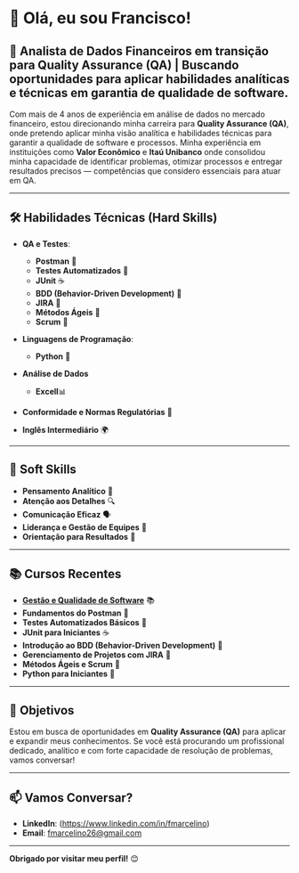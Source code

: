 # 👋 Olá, eu sou Francisco!

## 🚀 Analista de Dados Financeiros em transição para Quality Assurance (QA) | Buscando oportunidades para aplicar habilidades analíticas e técnicas em garantia de qualidade de software.

Com mais de 4 anos de experiência em análise de dados no mercado financeiro, estou direcionando minha carreira para **Quality Assurance (QA)**, onde pretendo aplicar minha visão analítica e habilidades técnicas para garantir a qualidade de software e processos. Minha experiência em instituições como **Valor Econômico** e **Itaú Unibanco** onde consolidou minha capacidade de identificar problemas, otimizar processos e entregar resultados precisos — competências que considero essenciais para atuar em QA.

---

## 🛠️ Habilidades Técnicas (Hard Skills)

- **QA e Testes**:
  - **Postman** 🚀
  - **Testes Automatizados** 🤖
  - **JUnit** ☕
  - **BDD (Behavior-Driven Development)** 🧪
  - **JIRA** 🎯
  - **Métodos Ágeis** 🔄
  - **Scrum** 📅
    
- **Linguagens de Programação**:
  - **Python** 🐍
    
- **Análise de Dados** 
  - **Excell**📊
- **Conformidade e Normas Regulatórias** 📜
- **Inglês Intermediário** 🌍

---

## 🌟 Soft Skills

- **Pensamento Analítico** 🧠
- **Atenção aos Detalhes** 🔍
- **Comunicação Eficaz** 🗣️
- **Liderança e Gestão de Equipes** 👥
- **Orientação para Resultados** 🎯

---

## 📚 Cursos Recentes

- **[Gestão e Qualidade de Software](https://eadhandsoncode.com.br/)** 📚
- **Fundamentos do Postman** 🚀
- **Testes Automatizados Básicos** 🤖
- **JUnit para Iniciantes** ☕
- **Introdução ao BDD (Behavior-Driven Development)** 🧪
- **Gerenciamento de Projetos com JIRA** 🎯
- **Métodos Ágeis e Scrum** 🔄
- **Python para Iniciantes** 🐍
---

## 🎯 Objetivos

Estou em busca de oportunidades em **Quality Assurance (QA)** para aplicar e expandir meus conhecimentos. 
Se você está procurando um profissional dedicado, analítico e com forte capacidade de resolução de problemas, vamos conversar!

---

## 📫 Vamos Conversar?

- **LinkedIn**: (https://www.linkedin.com/in/fmarcelino)
- **Email**: fmarcelino26@gmail.com

---

**Obrigado por visitar meu perfil!** 😊
